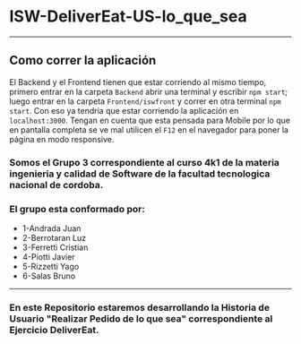 # ISW-DeliverEat-US-lo_que_sea
------------------------------------------------------

## Como correr la aplicación

El Backend y el Frontend tienen que estar corriendo al mismo tiempo, primero entrar en 
la carpeta `Backend` abrir una terminal y escribir `npm start`; luego entrar en la 
carpeta `Frontend/iswfront` y correr en otra terminal `npm start`. Con eso ya tendria
que estar corriendo la aplicación en `localhost:3000`. Tengan en cuenta que esta pensada
para Mobile por lo que en pantalla completa se ve mal utilicen el `F12` en el navegador
para poner la página en modo responsive.


### Somos el Grupo 3 correspondiente al curso 4k1 de la materia ingenieria y calidad de Software de la facultad tecnologica nacional de cordoba.


### El grupo esta conformado por:

+  1-Andrada Juan 
+  2-Berrotaran Luz
+  3-Ferretti Cristian
+  4-Piotti Javier
+  5-Rizzetti Yago
+  6-Salas Bruno

----------------------------------------------------
### En este Repositorio estaremos desarrollando la Historia de Usuario "Realizar Pedido de lo que sea" correspondiente al Ejercicio DeliverEat.
